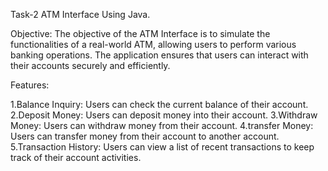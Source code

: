 Task-2
ATM Interface Using Java.

Objective:
The objective of the ATM Interface is to simulate the functionalities of a real-world ATM, allowing users to perform various banking operations. The application ensures that users can interact with their accounts securely and efficiently.

Features:

1.Balance Inquiry: Users can check the current balance of their account.
2.Deposit Money: Users can deposit money into their account.
3.Withdraw Money: Users can withdraw money from their account.
4.transfer Money: Users can transfer money from their account to another account.
5.Transaction History: Users can view a list of recent transactions to keep track of their account activities.
